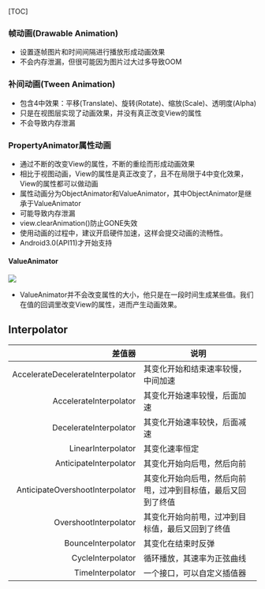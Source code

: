 [TOC]

### 帧动画(Drawable Animation)
* 设置逐帧图片和时间间隔进行播放形成动画效果
* 不会内存泄漏，但很可能因为图片过大过多导致OOM

### 补间动画(Tween Animation)
* 包含4中效果：平移(Translate)、旋转(Rotate)、缩放(Scale)、透明度(Alpha)
* 只是在视图层实现了动画效果，并没有真正改变View的属性
* 不会导致内存泄漏

### PropertyAnimator属性动画
* 通过不断的改变View的属性，不断的重绘而形成动画效果
* 相比于视图动画，View的属性是真正改变了，且不在局限于4中变化效果，View的属性都可以做动画
* 属性动画分为ObjectAnimator和ValueAnimator，其中ObjectAnimator是继承于ValueAnimator
* 可能导致内存泄漏
* view.clearAnimation()防止GONE失效
* 使用动画的过程中，建议开启硬件加速，这样会提交动画的流畅性。
* Android3.0(API11)才开始支持

#### ValueAnimator
![](https://gitee.com/hysbtr/pic/raw/master/value_anim.png)

* ValueAnimator并不会改变属性的大小，他只是在一段时间生成某些值。我们在值的回调里改变View的属性，进而产生动画效果。

## Interpolator
差值器 | 说明
---: | ---
AccelerateDecelerateInterpolator | 其变化开始和结束速率较慢，中间加速
AccelerateInterpolator | 其变化开始速率较慢，后面加速
DecelerateInterpolator | 其变化开始速率较快，后面减速
LinearInterpolator | 其变化速率恒定
AnticipateInterpolator | 其变化开始向后甩，然后向前
AnticipateOvershootInterpolator | 其变化开始向后甩，然后向前甩，过冲到目标值，最后又回到了终值
OvershootInterpolator | 其变化开始向前甩，过冲到目标值，最后又回到了终值
BounceInterpolator | 其变化在结束时反弹
CycleInterpolator | 循环播放，其速率为正弦曲线
TimeInterpolator | 一个接口，可以自定义插值器